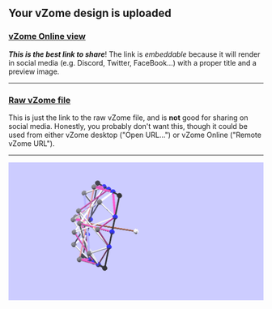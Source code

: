 ## Your vZome design is uploaded

### [vZome Online view][embed]

***This is the best link to share***!  The link is *embeddable* because it will render in social media (e.g. Discord, Twitter, FaceBook...) with a proper title and a preview image.

---

### [Raw vZome file][raw]

This is just the link to the raw vZome file, and is **not** good for
sharing on social media.
Honestly, you probably don't want this, though it could be used from either
vZome desktop ("Open URL...") or vZome Online ("Remote vZome URL").

---

![Image](<sixth-of-10-Cubes-80-vertices.png>)


[embed]: <https://vzome.com/app/embed.py?url=https://raw.githubusercontent.com/ThynStyx/vzome-sharing/main/2021/12/01/21-48-17-sixth-of-10-Cubes-80-vertices/sixth-of-10-Cubes-80-vertices.vZome>
[raw]: <https://raw.githubusercontent.com/ThynStyx/vzome-sharing/main/2021/12/01/21-48-17-sixth-of-10-Cubes-80-vertices/sixth-of-10-Cubes-80-vertices.vZome>
